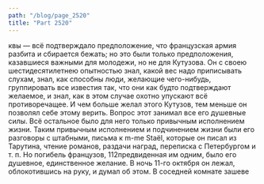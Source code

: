 ```yaml
---
path: "/blog/page_2520"
title: "Part 2520"
---
```


квы — всё подтверждало предположение, что французская армия разбита и сбирается бежать; но это были только предположения, казавшиеся важными для молодежи, но не для Кутузова. Он с своею шестидесятилетнею опытностью знал, какой вес надо приписывать слухам, знал, как способны люди, желающие чего-нибудь, группировать все известия так, что они как будто подтверждают желаемое, и знал, как в этом случае охотно упускают всё противоречащее. И чем больше желал этого Кутузов, тем меньше он позволял себе этому верить. Вопрос этот занимал все его душевные силы. Всё остальное было для него только привычным исполнением жизни. Таким привычным исполнением и подчинением жизни были его разговоры с штабными, письма к m-me Staël, которые он писал из Тарутина, чтение романов, раздачи наград, переписка с Петербургом и т. п. Но погибель французов, 112предвиденная им одним, было его душевное, единственное желание.
В ночь 11-го октября он лежал, облокотившись на руку, и думал об этом.
В соседней комнате зашеве
